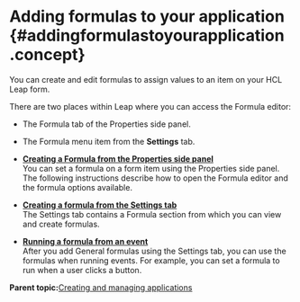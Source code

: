 # Adding formulas to your application {#addingformulastoyourapplication .concept}

You can create and edit formulas to assign values to an item on your HCL Leap form.

There are two places within Leap where you can access the Formula editor:

-   The Formula tab of the Properties side panel.
-   The Formula menu item from the **Settings** tab.

-   **[Creating a Formula from the Properties side panel](cr_adding_formulas_from_properties_window.md)**  
You can set a formula on a form item using the Properties side panel. The following instructions describe how to open the Formula editor and the formula options available.
-   **[Creating a formula from the Settings tab](cr_adding_formula_from_settings_tab.md)**  
The Settings tab contains a Formula section from which you can view and create formulas.
-   **[Running a formula from an event](cr_adding_formula_running_formula_from_event.md)**  
After you add General formulas using the Settings tab, you can use the formulas when running events. For example, you can set a formula to run when a user clicks a button.

**Parent topic:**[Creating and managing applications](cr_creating_and_managing_toc.md)

